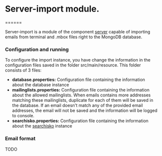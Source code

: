 # Server-import module.
======

Server-import is a module of the component [server](..) capable of importing emails from terminal and .mbox files right to the MongoDB database.

### Configuration and running
To configure the import instance, you have change the information in the configuration files saved in the folder src/main/resource.
This folder consists of 3 files:
-	**database.properties:** Configuration file containing the information about the database instance
-	**mailinglists.properties:** Configuration file containing the information about the allowed mailinglists. When emails contains more addresses matching these mailinglists, duplicate for each of them will be saved in the database. If an email doesn't match any of the provided email addresses, the email will not be saved and the information will be logged to console.
-	**searchisko.properties:** Configuration file containing the information about the [searchisko](https://github.com/searchisko/searchisko) instance
### Email format
TODO

